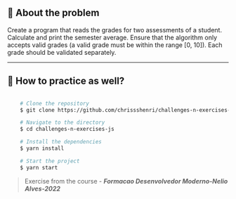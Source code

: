 ## 👀 About the problem

Create a program that reads the grades for two assessments of a student. Calculate and print the semester average. Ensure that the algorithm only accepts valid grades (a valid grade must be within the range [0, 10]). Each grade should be validated separately.

---

## 📁 How to practice as well?

```bash

    # Clone the repository
    $ git clone https://github.com/chrissshenri/challenges-n-exercises-js.git

    # Navigate to the directory
    $ cd challenges-n-exercises-js

    # Install the dependencies
    $ yarn install

    # Start the project
    $ yarn start

```

> 
> Exercise from the course - ***Formacao Desenvolvedor Moderno-Nelio Alves-2022***

